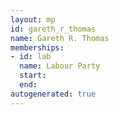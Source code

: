 ```yaml
---
layout: mp
id: gareth_r_thomas
name: Gareth R. Thomas
memberships:
- id: lab
  name: Labour Party
  start: 
  end: 
autogenerated: true
---
```

